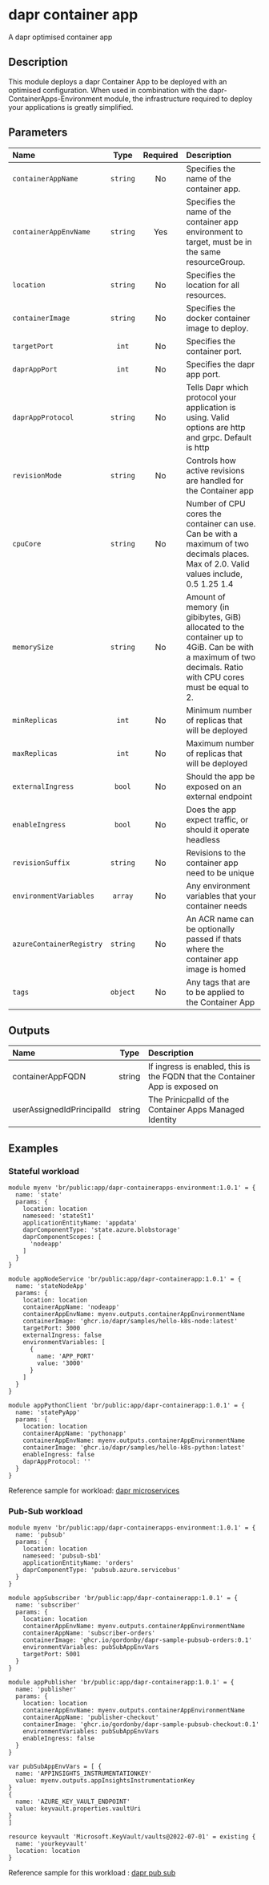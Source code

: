 # dapr container app

A dapr optimised container app

## Description

This module deploys a dapr Container App to be deployed with an optimised configuration.
When used in combination with the dapr-ContainerApps-Environment module, the infrastructure required to deploy your applications is greatly simplified.

## Parameters

| Name                     | Type     | Required | Description                                                                                                                                                 |
| :----------------------- | :------: | :------: | :---------------------------------------------------------------------------------------------------------------------------------------------------------- |
| `containerAppName`       | `string` | No       | Specifies the name of the container app.                                                                                                                    |
| `containerAppEnvName`    | `string` | Yes      | Specifies the name of the container app environment to target, must be in the same resourceGroup.                                                           |
| `location`               | `string` | No       | Specifies the location for all resources.                                                                                                                   |
| `containerImage`         | `string` | No       | Specifies the docker container image to deploy.                                                                                                             |
| `targetPort`             | `int`    | No       | Specifies the container port.                                                                                                                               |
| `daprAppPort`            | `int`    | No       | Specifies the dapr app port.                                                                                                                                |
| `daprAppProtocol`        | `string` | No       | Tells Dapr which protocol your application is using. Valid options are http and grpc. Default is http                                                       |
| `revisionMode`           | `string` | No       | Controls how active revisions are handled for the Container app                                                                                             |
| `cpuCore`                | `string` | No       | Number of CPU cores the container can use. Can be with a maximum of two decimals places. Max of 2.0. Valid values include, 0.5 1.25 1.4                     |
| `memorySize`             | `string` | No       | Amount of memory (in gibibytes, GiB) allocated to the container up to 4GiB. Can be with a maximum of two decimals. Ratio with CPU cores must be equal to 2. |
| `minReplicas`            | `int`    | No       | Minimum number of replicas that will be deployed                                                                                                            |
| `maxReplicas`            | `int`    | No       | Maximum number of replicas that will be deployed                                                                                                            |
| `externalIngress`        | `bool`   | No       | Should the app be exposed on an external endpoint                                                                                                           |
| `enableIngress`          | `bool`   | No       | Does the app expect traffic, or should it operate headless                                                                                                  |
| `revisionSuffix`         | `string` | No       | Revisions to the container app need to be unique                                                                                                            |
| `environmentVariables`   | `array`  | No       | Any environment variables that your container needs                                                                                                         |
| `azureContainerRegistry` | `string` | No       | An ACR name can be optionally passed if thats where the container app image is homed                                                                        |
| `tags`                   | `object` | No       | Any tags that are to be applied to the Container App                                                                                                        |

## Outputs

| Name                      | Type   | Description                                                                  |
| :------------------------ | :----: | :--------------------------------------------------------------------------- |
| containerAppFQDN          | string | If ingress is enabled, this is the FQDN that the Container App is exposed on |
| userAssignedIdPrincipalId | string | The PrinicpalId of the Container Apps Managed Identity                       |

## Examples

### Stateful workload

```bicep
module myenv 'br/public:app/dapr-containerapps-environment:1.0.1' = {
  name: 'state'
  params: {
    location: location
    nameseed: 'stateSt1'
    applicationEntityName: 'appdata'
    daprComponentType: 'state.azure.blobstorage'
    daprComponentScopes: [
      'nodeapp'
    ]
  }
}

module appNodeService 'br/public:app/dapr-containerapp:1.0.1' = {
  name: 'stateNodeApp'
  params: {
    location: location
    containerAppName: 'nodeapp'
    containerAppEnvName: myenv.outputs.containerAppEnvironmentName
    containerImage: 'ghcr.io/dapr/samples/hello-k8s-node:latest'
    targetPort: 3000
    externalIngress: false
    environmentVariables: [
      {
        name: 'APP_PORT'
        value: '3000'
      }
    ]
  }
}

module appPythonClient 'br/public:app/dapr-containerapp:1.0.1' = {
  name: 'statePyApp'
  params: {
    location: location
    containerAppName: 'pythonapp'
    containerAppEnvName: myenv.outputs.containerAppEnvironmentName
    containerImage: 'ghcr.io/dapr/samples/hello-k8s-python:latest'
    enableIngress: false
    daprAppProtocol: ''
  }
}
```

Reference sample for workload: [dapr microservices](https://docs.microsoft.com/en-us/azure/container-apps/microservices-dapr-azure-resource-manager)

### Pub-Sub workload

```bicep
module myenv 'br/public:app/dapr-containerapps-environment:1.0.1' = {
  name: 'pubsub'
  params: {
    location: location
    nameseed: 'pubsub-sb1'
    applicationEntityName: 'orders'
    daprComponentType: 'pubsub.azure.servicebus'
  }
}

module appSubscriber 'br/public:app/dapr-containerapp:1.0.1' = {
  name: 'subscriber'
  params: {
    location: location
    containerAppEnvName: myenv.outputs.containerAppEnvironmentName
    containerAppName: 'subscriber-orders'
    containerImage: 'ghcr.io/gordonby/dapr-sample-pubsub-orders:0.1'
    environmentVariables: pubSubAppEnvVars
    targetPort: 5001
  }
}

module appPublisher 'br/public:app/dapr-containerapp:1.0.1' = {
  name: 'publisher'
  params: {
    location: location
    containerAppEnvName: myenv.outputs.containerAppEnvironmentName
    containerAppName: 'publisher-checkout'
    containerImage: 'ghcr.io/gordonby/dapr-sample-pubsub-checkout:0.1'
    environmentVariables: pubSubAppEnvVars
    enableIngress: false
  }
}

var pubSubAppEnvVars = [ {
  name: 'APPINSIGHTS_INSTRUMENTATIONKEY'
  value: myenv.outputs.appInsightsInstrumentationKey
}
{
  name: 'AZURE_KEY_VAULT_ENDPOINT'
  value: keyvault.properties.vaultUri
}
]

resource keyvault 'Microsoft.KeyVault/vaults@2022-07-01' = existing {
  name: 'yourkeyvault'
  location: location
}
```

Reference sample for this workload : [dapr pub sub](https://github.com/dapr/quickstarts/tree/master/pub_sub/javascript/sdk)
